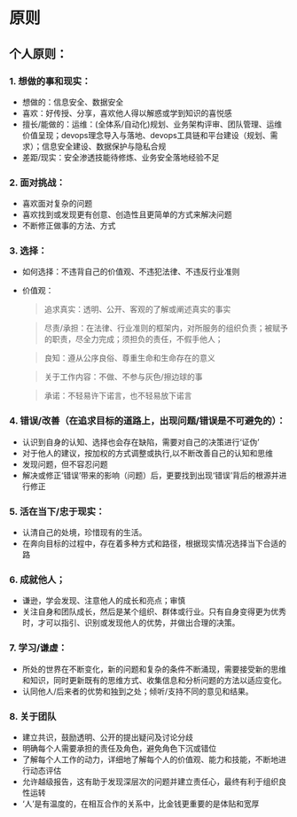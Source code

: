 # 原则

## 个人原则：

### 1. 想做的事和现实：
  - 想做的：信息安全、数据安全
  - 喜欢：好传授、分享，喜欢他人得以解惑或学到知识的喜悦感
  - 擅长/能做的：运维：(全体系/自动化)规划、业务架构评审、团队管理、运维价值呈现；devops理念导入与落地、devops工具链和平台建设（规划、需求）；信息安全建设、数据保护与隐私合规
  - 差距/现实：安全渗透技能待修炼、业务安全落地经验不足

### 2. 面对挑战：
  - 喜欢面对复杂的问题
  - 喜欢找到或发现更有创意、创造性且更简单的方式来解决问题
  - 不断修正做事的方法、方式

### 3. 选择：
  - 如何选择：不违背自己的价值观、不违犯法律、不违反行业准则
  - 价值观：

    >追求真实：透明、公开、客观的了解或阐述真实的事实

	>尽责/承担：在法律、行业准则的框架内，对所服务的组织负责；被赋予的职责，尽全力完成；须担负的责任，不假手他人；

	>良知：遵从公序良俗、尊重生命和生命存在的意义

	>关于工作内容：不做、不参与灰色/擦边球的事

	>承诺：不轻易许下诺言，也不轻易放下诺言




### 4. 错误/改善（在追求目标的道路上，出现问题/错误是不可避免的）：
  - 认识到自身的认知、选择也会存在缺陷，需要对自己的决策进行‘证伪’
  - 对于他人的建议，按加权的方式调整或执行,以不断改善自己的认知和思维
  - 发现问题，但不容忍问题
  - 解决或修正‘错误’带来的影响（问题）后，更要找到出现‘错误’背后的根源并进行修正



### 5. 活在当下/忠于现实：
  - 认清自己的处境，珍惜现有的生活。
  - 在奔向目标的过程中，存在着多种方式和路径，根据现实情况选择当下合适的路

### 6. 成就他人；
  - 谦逊，学会发现、注意他人的成长和亮点；审慎
  - 关注自身和团队成长，然后是某个组织、群体或行业。只有自身变得更为优秀时，才可以指引、识别或发现他人的优势，并做出合理的决策。


### 7. 学习/谦虚：
  - 所处的世界在不断变化，新的问题和复杂的条件不断涌现，需要接受新的思维和知识，同时更新既有的思维方式、收集信息和分析问题的方法以适应变化。
  - 认同他人/后来者的优势和独到之处；倾听/支持不同的意见和结果。

### 8. 关于团队
  - 建立共识，鼓励透明、公开的提出疑问及讨论分歧
  - 明确每个人需要承担的责任及角色，避免角色下沉或错位
  - 了解每个人工作的动力，详细地了解每个人的价值观、能力和技能，不断地进行动态评估
  - 允许越级报告，这有助于发现深层次的问题并建立责任心，最终有利于组织良性运转
  - ‘人’是有温度的，在相互合作的关系中，比金钱更重要的是体贴和宽厚
